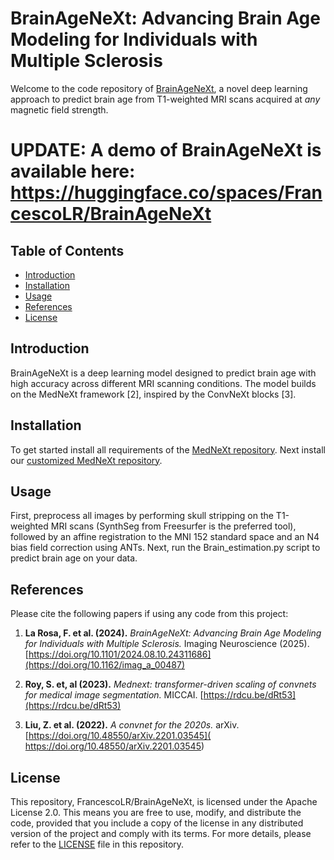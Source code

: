 # BrainAgeNeXt: Advancing Brain Age Modeling for Individuals with Multiple Sclerosis

Welcome to the code repository of [BrainAgeNeXt](https://doi.org/10.1101/2024.08.10.24311686), a novel deep learning approach to predict brain age from T1-weighted MRI scans acquired at *any* magnetic field strength.

# UPDATE: A demo of BrainAgeNeXt is available here: https://huggingface.co/spaces/FrancescoLR/BrainAgeNeXt

## Table of Contents
- [Introduction](#introduction)
- [Installation](#installation)
- [Usage](#usage)
- [References](#references)
- [License](#license)

## Introduction
BrainAgeNeXt is a deep learning model designed to predict brain age with high accuracy across different MRI scanning conditions. The model builds on the MedNeXt framework [2], inspired by the ConvNeXt blocks [3].

## Installation
To get started install all requirements of the [MedNeXt repository](https://github.com/MIC-DKFZ/MedNeXt).
Next install our [customized MedNeXt repository](https://github.com/FrancescoLR/MedNeXt). 

## Usage
First, preprocess all images by performing skull stripping on the T1-weighted MRI scans (SynthSeg from Freesurfer is the preferred tool), followed by an affine registration to the MNI 152 standard space and an N4 bias field correction using ANTs.
Next, run the Brain_estimation.py script to predict brain age on your data.


## References
Please cite the following papers if using any code from this project:

1. **La Rosa, F. et al. (2024).** *BrainAgeNeXt: Advancing Brain Age Modeling for Individuals with Multiple Sclerosis.* Imaging Neuroscience (2025). [https://doi.org/10.1101/2024.08.10.24311686](https://doi.org/10.1162/imag_a_00487)

2. **Roy, S. et, al (2023).** *Mednext: transformer-driven scaling of convnets for medical image segmentation.* MICCAI. [https://rdcu.be/dRt53](https://rdcu.be/dRt53)

3. **Liu, Z. et al. (2022).** *A convnet for the 2020s.* arXiv. [https://doi.org/10.48550/arXiv.2201.03545](
https://doi.org/10.48550/arXiv.2201.03545)

## License
This repository, FrancescoLR/BrainAgeNeXt, is licensed under the Apache License 2.0. This means you are free to use, modify, and distribute the code, provided that you include a copy of the license in any distributed version of the project and comply with its terms. For more details, please refer to the [LICENSE](LICENSE) file in this repository.

